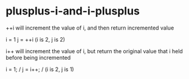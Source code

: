 # plusplus-i-and-i-plusplus

++i will increment the value of i, and then return incremented value

i = 1
j = ++i
(i is 2, j is 2)

i++ will increment the value of i, but return the original value that i held before being incremented

i = 1; /
j = i++; /
(i is 2, j is 1)



